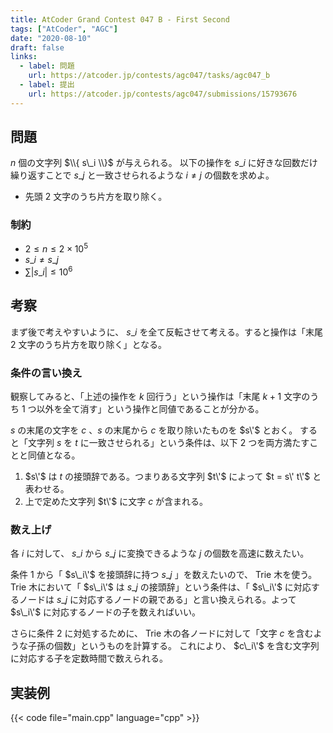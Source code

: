```yaml
---
title: AtCoder Grand Contest 047 B - First Second
tags: ["AtCoder", "AGC"]
date: "2020-08-10"
draft: false
links:
  - label: 問題
    url: https://atcoder.jp/contests/agc047/tasks/agc047_b
  - label: 提出
    url: https://atcoder.jp/contests/agc047/submissions/15793676
---
```


## 問題

$n$ 個の文字列 $\\{ s\_i \\}$ が与えられる。
以下の操作を $s\_i$ に好きな回数だけ繰り返すことで $s\_j$ と一致させられるような $i \neq j$ の個数を求めよ。

- 先頭 2 文字のうち片方を取り除く。

### 制約

- $2 \leq n \leq 2 \times 10^5$
- $s\_i \neq s\_j$
- $\sum |s\_i| \leq 10^6$

## 考察

まず後で考えやすいように、 $s\_i$ を全て反転させて考える。すると操作は「末尾 2 文字のうち片方を取り除く」となる。

### 条件の言い換え

観察してみると、「上述の操作を $k$ 回行う」という操作は「末尾 $k + 1$ 文字のうち 1 つ以外を全て消す」という操作と同値であることが分かる。

$s$ の末尾の文字を $c$ 、$s$ の末尾から $c$ を取り除いたものを $s\'$ とおく。
すると「文字列 $s$ を $t$ に一致させられる」という条件は、以下 2 つを両方満たすことと同値となる。

1. $s\'$ は $t$ の接頭辞である。つまりある文字列 $t\'$ によって $t = s\' t\'$ と表わせる。
2. 上で定めた文字列 $t\'$ に文字 $c$ が含まれる。

### 数え上げ

各 $i$ に対して、 $s\_i$ から $s\_j$ に変換できるような $j$ の個数を高速に数えたい。

条件 1 から「 $s\_i\'$ を接頭辞に持つ $s\_j$ 」を数えたいので、 Trie 木を使う。 Trie 木において「 $s\_i\'$ は $s\_j$ の接頭辞」という条件は、「 $s\_i\'$ に対応するノードは $s\_j$ に対応するノードの親である」と言い換えられる。よって $s\_i\'$ に対応するノードの子を数えればいい。

さらに条件 2 に対処するために、 Trie 木の各ノードに対して「文字 $c$ を含むような子孫の個数」というものを計算する。
これにより、 $c\_i\'$ を含む文字列に対応する子を定数時間で数えられる。

## 実装例

{{< code file="main.cpp" language="cpp" >}}
